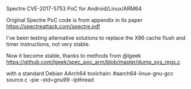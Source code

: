 Spectre CVE-2017-5753 PoC for Android/Linux/ARM64

Original Spectre PoC code is from appendix in its paper https://spectreattack.com/spectre.pdf

I've been testing alternative solutions to replace the X86 cache flush and timer instructions, not very stable. 

Now it become stable, thanks to methods from @lgeek https://github.com/lgeek/spec_poc_arm/blob/master/dump_sys_regs.c

with a standard Debian AArch64 toolchain:
#aarch64-linux-gnu-gcc source.c -pie -std=gnu99 -lpthread
